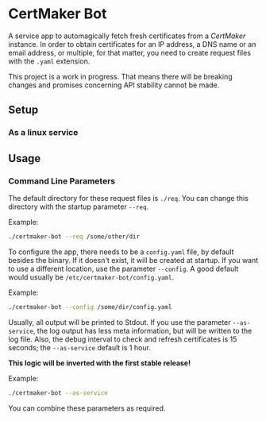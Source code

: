 # CertMaker Bot

A service app to automagically fetch fresh certificates from a *CertMaker* instance.
In order to obtain certificates for an IP address, a DNS name or an email address, or
multiple, for that matter, you need to create request files with the ``.yaml`` extension.

This project is a work in progress. That means there will be breaking changes and promises 
concerning API stability cannot be made.

## Setup

### As a linux service

## Usage

### Command Line Parameters

The default directory for these request files is ``./req``. You can change this directory with the startup 
parameter ``--req``.

Example:
```bash
./certmaker-bot --req /some/other/dir
```

To configure the app, there needs to be a ``config.yaml`` file, by default besides the binary. If it 
doesn't exist, it will be created at startup. If you want to use a different location, use the
parameter ``--config``. A good default would usually be ``/etc/certmaker-bot/config.yaml``.

Example:
```bash
./certmaker-bot --config /some/dir/config.yaml
```

Usually, all output will be printed to Stdout. If you use the parameter ``--as-service``, the log output has
less meta information, but will be written to the log file.
Also, the debug interval to check and refresh certificates is 15 seconds; the ``--as-service`` 
default is 1 hour.

__This logic will be inverted with the first stable release!__

Example:
```bash
./certmaker-bot --as-service
```

You can combine these parameters as required.
